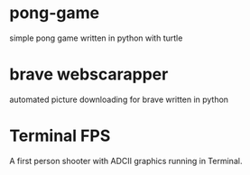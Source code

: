 # pong-game
simple pong game written in python with turtle

# brave webscarapper
<incomplete> automated picture downloading for brave written in python

# Terminal FPS
<incomplete> A first person shooter with ADCII graphics running in Terminal. 
